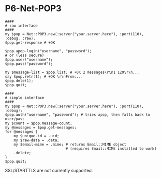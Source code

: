 P6-Net-POP3
===========

    ####
    # raw interface
    ####
    my $pop = Net::POP3.new(:server("your.server.here"), :port(110), :debug, :raw);
    $pop.get-response # +OK
    
    $pop.apop-login("username", "password");
    # or (less secure)
    $pop.user("username");
    $pop.pass("password");

    my $message-list = $pop.list; # +OK 2 messages\r\n1 120\r\n...
    say $pop.retr(1); # +OK \r\nFrom:...
    $pop.dele(1);
    $pop.quit;

    ####
    # simple interface
    ####
    my $pop = Net::POP3.new(:server("your.server.here"), :port(110), :debug);
    $pop.auth("username", "password"); # tries apop, then falls back to user/pass
    my $count = $pop.message-count;
    my @messages = $pop.get-messages;
    for @messages {
        my $unique-id = .uid;
        my $raw-data = .data;
        my $email-mime = .mime; # returns Email::MIME object
                                # (requires Email::MIME installed to work)
        .delete;
    }
    $pop.quit;

SSL/STARTTLS are not currently supported.
